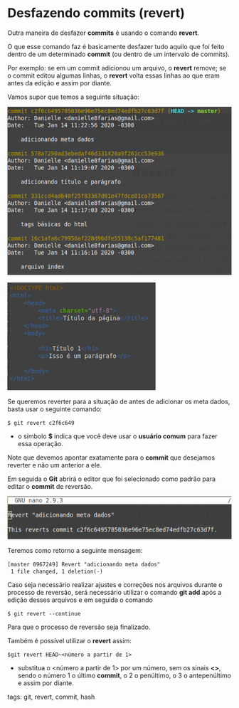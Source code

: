 # Desfazendo commits (revert)

Outra maneira de desfazer **commits** é usando o comando **revert**.

O que esse comando faz é basicamente desfazer tudo aquilo que foi feito dentro de um determinado **commit** (ou dentro de um intervalo de commits).

Por exemplo: se em um commit adicionou um arquivo, o **revert** remove; se o commit editou algumas linhas, o **revert** volta essas linhas ao que eram antes da edição e assim por diante.

Vamos supor que temos a seguinte situação:

![commits feitos até então](img/p0017-0.png)

![arquivo index antes do commando revert](img/p0017-1.png)

Se queremos reverter para a situação de antes de adicionar os meta dados, basta usar o seguinte comando:

```
$ git revert c2f6c649
```

- o símbolo **$** indica que você deve usar o **usuário comum** para fazer essa operação.

Note que devemos apontar exatamente para o **commit** que desejamos reverter e não um anterior a ele.

Em seguida o **Git** abrirá o editor que foi selecionado como padrão para editar o **commit** de reversão.

![editando a reversão do commit](img/p0017-2.png)

Teremos como retorno a seguinte mensagem:

```
[master 0967249] Revert "adicionando meta dados"
 1 file changed, 1 deletion(-)
 ```

Caso seja necessário realizar ajustes e correções nos arquivos durante o processo de reversão, será necessário utilizar o comando **git add** após a edição desses arquivos e em seguida o comando

```
$ git revert --continue
```

Para que o processo de reversão seja finalizado.

Também é possível utilizar o **revert** assim:

```
$git revert HEAD~<número a partir de 1>
```

- substitua o \<número a partir de 1> por um número, sem os sinais **<>**, sendo o número 1 o último **commit**, o 2 o penúltimo, o 3 o antepenúltimo e assim por diante.

tags: git, revert, commit, hash
